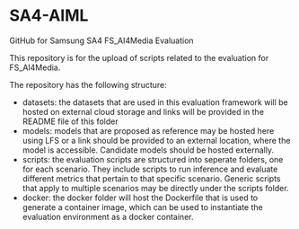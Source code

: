 # SA4-AIML
GitHub for Samsung SA4 FS_AI4Media Evaluation

This repository is for the upload of scripts related to the evaluation for FS_AI4Media.

The repository has the following structure:
* datasets: the datasets that are used in this evaluation framework will be hosted on external cloud storage and links will be provided in the README file of this folder
* models: models that are proposed as reference may be hosted here using LFS or a link should be provided to an external location, where the model is accessible. Candidate models should be hosted externally.
* scripts: the evaluation scripts are structured into seperate folders, one for each scenario. They include scripts to run inference and evaluate different metrics that pertain to that specific scenario. Generic scripts that apply to multiple scenarios may be directly under the scripts folder.
* docker: the docker folder will host the Dockerfile that is used to generate a container image, which can be used to instantiate the evaluation environment as a docker container.
